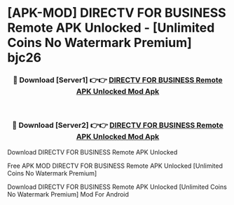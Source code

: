 # [APK-MOD] DIRECTV FOR BUSINESS Remote APK Unlocked - [Unlimited Coins No Watermark Premium] bjc26



<div align="center">
<h3>🔴 Download [Server1] 👉👉 <a href="https://momento.my/?title=DIRECTV_FOR_BUSINESS_Remote_APK_Unlocked">DIRECTV FOR BUSINESS Remote APK Unlocked Mod Apk</a></h3><br>

<h3>🔴 Download [Server2] 👉👉 <a href="https://momento.my/?title=DIRECTV_FOR_BUSINESS_Remote_APK_Unlocked">DIRECTV FOR BUSINESS Remote APK Unlocked Mod Apk</a></h3>
</div>



Download DIRECTV FOR BUSINESS Remote APK Unlocked 

Free APK MOD DIRECTV FOR BUSINESS Remote APK Unlocked [Unlimited Coins No Watermark Premium]

Download DIRECTV FOR BUSINESS Remote APK Unlocked [Unlimited Coins No Watermark Premium] Mod For Android
